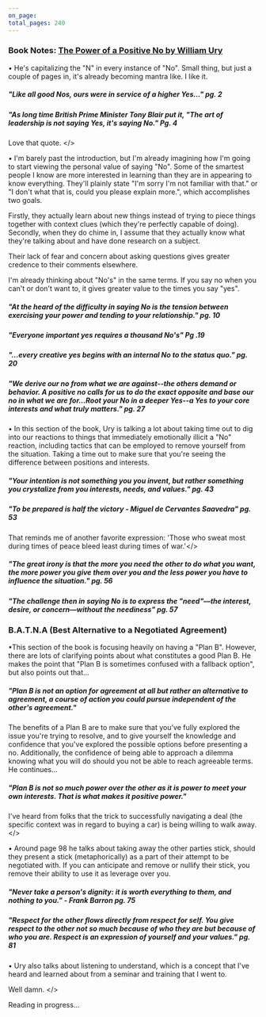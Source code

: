 ```yaml
---
on_page: 
total_pages: 240
---
```

### Book Notes: [The Power of a Positive No by William Ury](https://www.amazon.com/Power-Positive-No-Relationship-Still/dp/0553384260/)

• He's capitalizing the "N" in every instance of "No". Small thing, but just a couple of pages in, it's already becoming mantra like. I like it. 

##### "Like all good Nos, ours were in service of a higher Yes..." pg. 2

##### "As long time British Prime Minister Tony Blair put it, "The art of leadership is not saying Yes, it's saying No." Pg. 4

Love that quote. </>

• I'm barely past the introduction, but I'm already imagining how I'm going to start viewing the personal value of saying "No". Some of the smartest people I know are more interested in learning than they are in appearing to know everything. They'll plainly state "I'm sorry I'm not familiar with that." or "I don't what that is, could you please explain more.", which accomplishes two goals. 

Firstly, they actually learn about new things instead of trying to piece things together with context clues (which they're perfectly capable of doing). Secondly, when they do chime in, I assume that they actually know what they're talking about and have done research on a subject. 

Their lack of fear and concern about asking questions gives greater credence to their comments elsewhere. 

I'm already thinking about "No's" in the same terms. If you say no when you can't or don't want to, it gives greater value to the times you say "yes". 

##### "At the heard of the difficulty in saying No is the tension between exercising your power and tending to your relationship." pg. 10

##### "Everyone important yes requires a thousand No's" Pg .19 

##### "...every creative yes begins with an internal No to the status quo." pg. 20

##### "We derive our no from what we are against--the others demand or behavior. A positive no calls for us to do the exact opposite and base our no in what we are for...Root your No in a deeper Yes--a Yes to your core interests and what truly matters." pg. 27

• In this section of the book, Ury is talking a lot about taking time out to dig into our reactions to things that immediately emotionally illicit a "No" reaction, including tactics that can be employed to remove yourself from the situation. Taking a time out to make sure that you're seeing the difference between positions and interests. 

##### "Your intention is not something you you invent, but rather something you crystalize from you interests, needs, and values." pg. 43

##### "To be prepared is half the victory - Miguel de Cervantes Saavedra" pg. 53

That reminds me of another favorite expression: 'Those who sweat most during times of peace bleed least during times of war.'</>

##### "The great irony is that the more you need the other to do what you want, the more power you give them over you and the less power you have to influence the situation." pg. 56

##### "The challenge then in saying No is to express the "need"––the interest, desire, or concern––without the neediness" pg. 57

### B.A.T.N.A (Best Alternative to a Negotiated Agreement)

•This section of the book is focusing heavily on having a "Plan B". However, there are lots of clarifying points about what constitutes a good Plan B. He makes the point that "Plan B is sometimes confused with a fallback option", but also points out that...

##### "Plan B is not an option for agreement at all but rather an alternative to agreement, a course of action you could pursue independent of the other's agreement."

The benefits of a Plan B are to make sure that you've fully explored the issue you're trying to resolve, and to give yourself the knowledge and confidence that you've explored the possible options before presenting a no. Additionally, the confidence of being able to approach a dilemma knowing what you will do should you not be able to reach agreeable terms. He continues... 

##### "Plan B is not so much power over the other as it is power to meet your own interests. That is what makes it positive power."

I've heard from folks that the trick to successfully navigating a deal (the specific context was in regard to buying a car) is being willing to walk away. </>

• Around page 98 he talks about taking away the other parties stick, should they present a stick (metaphorically) as a part of their attempt to be negotiated with. If you can anticipate and remove or nullify their stick, you remove their ability to use it as leverage over you. 

##### "Never take a person's dignity: it is worth everything to them, and nothing to you." - Frank Barron pg. 75

##### "Respect for the other flows directly from respect for self. You give respect to the other not so much because of who they are but because of who you are. Respect is an expression of yourself and your values." pg. 81

• Ury also talks about listening to understand, which is a concept that I've heard and learned about from a seminar and training that I went to. 

Well damn. </>














Reading in progress...
